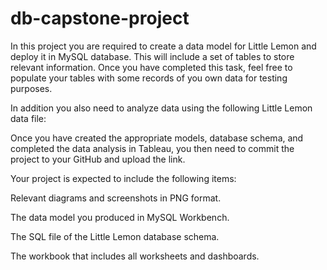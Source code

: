 # db-capstone-project
In this project you are required to create a data model for Little Lemon and deploy it in MySQL database. This will include a set of tables to store relevant information. Once you have completed this task, feel free to populate your tables with some records of you own data for testing purposes.

In addition you also need to analyze data using the following Little Lemon data file:


Once you have created the appropriate models, database schema, and completed the data analysis in Tableau, you then need to commit the project to your GitHub and upload the link.

Your project is expected to include the following items:

Relevant diagrams and screenshots in PNG format.

The data model you produced in MySQL Workbench.

The SQL file of the Little Lemon database schema.

The workbook that includes all worksheets and dashboards.

